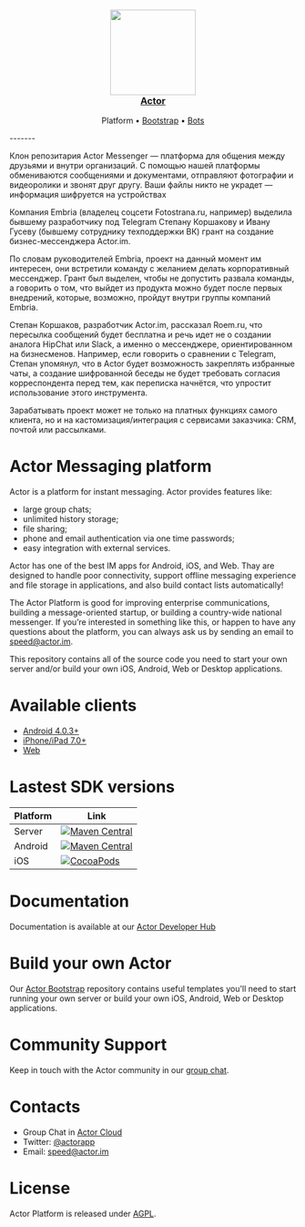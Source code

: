<h3 align="center">
  <a href="https://github.com/actorapp/actor-platform">
    <img src="docs/assets/Actor_Logo_New.png" width="150" />
    <br />
    Actor
  </a>
</h3>
<p align="center">
  Platform &bull; 
  <a href="https://github.com/gridgentoo/ActorBootstrap">Bootstrap</a> &bull; 
  <a href="https://github.com/gridgentoo/ActorBots">Bots</a>
</p>
-------

Клон репозитария Actor Messenger — платформа для общения между друзьями и внутри организаций.
С помощью нашей платформы обмениваются сообщениями и документами, отправляют фотографии и видеоролики и звонят друг другу. Ваши файлы никто не украдет — информация шифруется на устройствах

Компания Embria (владелец соцсети Fotostrana.ru, например) выделила бывшему разработчику под Telegram Степану Коршакову и Ивану Гусеву (бывшему сотруднику техподдержки ВК) грант на создание бизнес-мессенджера Actor.im.

По словам руководителей Embria, проект на данный момент им интересен, они встретили команду с желанием делать корпоративный мессенджер. Грант был выделен, чтобы не допустить развала команды, а говорить о том, что выйдет из продукта можно будет после первых внедрений, которые, возможно, пройдут внутри группы компаний Embria.

Степан Коршаков, разработчик Actor.im, рассказал Roem.ru, что пересылка сообщений будет бесплатна и речь идет не о создании аналога HipChat или Slack, а именно о мессенджере, ориентированном на бизнесменов. Например, если говорить о сравнении с Telegram, Степан упомянул, что в Actor будет возможность закреплять избранные чаты, а создание шифрованной беседы не будет требовать согласия корреспондента перед тем, как переписка начнётся, что упростит использование этого инструмента.

Зарабатывать проект может не только на платных функциях самого клиента, но и на кастомизация/интеграция с сервисами заказчика: CRM, почтой или рассылками.

# Actor Messaging platform

Actor is a platform for instant messaging. Actor provides features like:
* large group chats; 
* unlimited history storage;
* file sharing;
* phone and email authentication via one time passwords;
* easy integration with external services.

Actor has one of the best IM apps for Android, iOS, and Web. Thay are designed to handle poor connectivity, support offline messaging experience and file storage in applications, and also build contact lists automatically!

The Actor Platform is good for improving enterprise communications, building a message-oriented startup, or building a country-wide national messenger. If you’re interested in something like this, or happen to have any questions about the platform, you can always ask us by sending an email to speed@actor.im.

This repository contains all of the source code you need to start your own server and/or build your own iOS, Android, Web or Desktop applications.

# Available clients
* [Android 4.0.3+](https://actor.im/android)
* [iPhone/iPad 7.0+](https://actor.im/ios)
* [Web](https://app.actor.im/)

# Lastest SDK versions
 Platform   | Link 
----------- | ------
Server      | [![Maven Central](https://img.shields.io/maven-central/v/im.actor.server/actor-server-sdk.svg)](https://maven-badges.herokuapp.com/maven-central/im.actor.server/actor-server-sdk)
Android     | [![Maven Central](https://img.shields.io/maven-central/v/im.actor/android-sdk.svg)](https://maven-badges.herokuapp.com/maven-central/im.actor/android-sdk)
iOS         | [![CocoaPods](https://img.shields.io/cocoapods/v/ActorSDK-iOS.svg)](https://cocoapods.org/pods/ActorSDK-iOS)

# Documentation

Documentation is available at our [Actor Developer Hub](https://developer.actor.im/)

# Build your own Actor
Our [Actor Bootstrap](https://github.com/actorapp/actor-bootstrap) repository contains useful templates you'll need to start running your own server or build your own iOS, Android, Web or Desktop applications. 

# Community Support

Keep in touch with the Actor community in our [group chat](https://actor.im/join/actor_oss).

# Contacts

* Group Chat in [Actor Cloud](https://quit.email/join/0d43e6a90d108ad9608514b5c17b76d5b2721d5e2ea51058d6ca43a66befe7f4)
* Twitter: [@actorapp](https://twitter.com/actorapp)
* Email: [speed@actor.im](mailto:speed@actor.im)

# License

Actor Platform is released under [AGPL](LICENSE).
